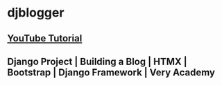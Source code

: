 # djblogger

## [YouTube Tutorial](https://www.youtube.com/watch?v=hBCN5fVlZ08&list=PLOLrQ9Pn6cawJ9CbY-o_kQC4GOWfhCFHq&index=1&ab_channel=VeryAcademy)

## Django Project | Building a Blog | HTMX | Bootstrap | Django Framework | Very Academy
 
